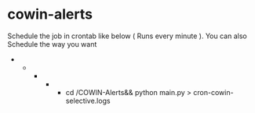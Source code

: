 # cowin-alerts

Schedule the job in crontab like below ( Runs every minute ). You can also Schedule the way you want 
* * * * * cd /COWIN-Alerts&& python main.py > cron-cowin-selective.logs
